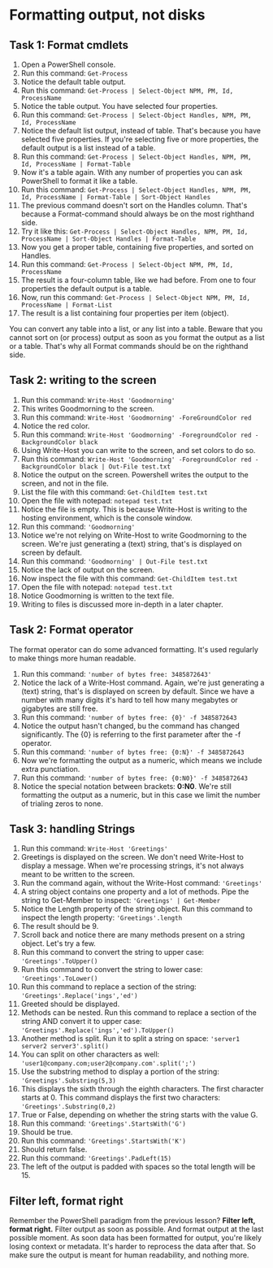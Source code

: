 # Formatting output, not disks

## Task 1: Format cmdlets
1. Open a PowerShell console.
1. Run this command: ```Get-Process```
1. Notice the default table output.
1. Run this command: ```Get-Process | Select-Object NPM, PM, Id, ProcessName```
1. Notice the table output. You have selected four properties.
1. Run this command: ```Get-Process | Select-Object Handles, NPM, PM, Id, ProcessName```
1. Notice the default list output, instead of table. That's because you have selected five properties. If you're selecting five or more properties, the default output is a list instead of a table.
1. Run this command: ```Get-Process | Select-Object Handles, NPM, PM, Id, ProcessName | Format-Table```
1. Now it's a table again. With any number of properties you can ask PowerShell to format it like a table.
1. Run this command: ```Get-Process | Select-Object Handles, NPM, PM, Id, ProcessName | Format-Table | Sort-Object Handles```
1. The previous command doesn't sort on the Handles column. That's because a Format-command should always be on the most righthand side.
1. Try it like this: ```Get-Process | Select-Object Handles, NPM, PM, Id, ProcessName | Sort-Object Handles | Format-Table```
1. Now you get a proper table, containing five properties, and sorted on Handles.
1. Run this command: ```Get-Process | Select-Object NPM, PM, Id, ProcessName```
1. The result is a four-column table, like we had before. From one to four properties the default output is a table.
1. Now, run this command: ```Get-Process | Select-Object NPM, PM, Id, ProcessName | Format-List```
1. The result is a list containing four properties per item (object).

You can convert any table into a list, or any list into a table. Beware that you cannot sort on (or process) output as soon as you format the output as a list or a table. That's why all Format commands should be on the righthand side.


## Task 2: writing to the screen
1. Run this command: ```Write-Host 'Goodmorning'```
1. This writes Goodmorning to the screen.
1. Run this command: ```Write-Host 'Goodmorning' -ForeGroundColor red```
1. Notice the red color.
1. Run this command: ```Write-Host 'Goodmorning' -ForegroundColor red -BackgroundColor black```
1. Using Write-Host you can write to the screen, and set colors to do so.
1. Run this command: ```Write-Host 'Goodmorning' -ForegroundColor red -BackgroundColor black | Out-File test.txt```
1. Notice the output on the screen. Powershell writes the output to the screen, and not in the file.
1. List the file with this command: ```Get-ChildItem test.txt```
1. Open the file with notepad: ```notepad test.txt```
1. Notice the file is empty. This is because Write-Host is writing to the hosting environment, which is the console window.
1. Run this command: ```'Goodmorning'```
1. Notice we're not relying on Write-Host to write Goodmorning to the screen. We're just generating a (text) string, that's is displayed on screen by default.
1. Run this command: ```'Goodmorning' | Out-File test.txt```
1. Notice the lack of output on the screen.
1. Now inspect the file with this command: ```Get-ChildItem test.txt```
1. Open the file with notepad: ```notepad test.txt```
1. Notice Goodmorning is written to the text file.
1. Writing to files is discussed more in-depth in a later chapter.


## Task 2: Format operator
The format operator can do some advanced formatting. It's used regularly to make things more human readable.
1. Run this command: ```'number of bytes free: 3485872643'```
1. Notice the lack of a Write-Host command. Again, we're just generating a (text) string, that's is displayed on screen by default. Since we have a number with many digits it's hard to tell how many megabytes or gigabytes are still free.
1. Run this command: ```'number of bytes free: {0}' -f 3485872643```
1. Notice the output hasn't changed, bu the command has changed significantly. The {0} is referring to the first parameter after the -f operator.
1. Run this command: ```'number of bytes free: {0:N}' -f 3485872643```
1. Now we're formatting the output as a numeric, which means we include extra punctiation.
1. Run this command: ```'number of bytes free: {0:N0}' -f 3485872643```
1. Notice the special notation between brackets: **0:N0**. We're still formatting the output as a numeric, but in this case we limit the number of trialing zeros to none.


## Task 3: handling Strings
1. Run this command: ```Write-Host 'Greetings'```
1. Greetings is displayed on the screen. We don't need Write-Host to display a message. When we're processing strings, it's not always meant to be written to the screen.
1. Run the command again, without the Write-Host command: ```'Greetings'```
1. A string object contains one property and a lot of methods. Pipe the string to Get-Member to inspect: ```'Greetings' | Get-Member```
1. Notice the Length property of the string object. Run this command to inspect the length property: ```'Greetings'.length```
1. The result should be 9.
1. Scroll back and notice there are many methods present on a string object. Let's try a few.
1. Run this command to convert the string to upper case: ```'Greetings'.ToUpper()```
1. Run this command to convert the string to lower case: ```'Greetings'.ToLower()```
1. Run this command to replace a section of the string: ```'Greetings'.Replace('ings','ed')```
1. Greeted should be displayed.
1. Methods can be nested. Run this command to replace a section of the string AND convert it to upper case: ```'Greetings'.Replace('ings','ed').ToUpper()```
1. Another method is split. Run it to split a string on space: ```'server1 server2 server3'.split()```
1. You can split on other characters as well: ```'user1@company.com;user2@company.com'.split(';')```
1. Use the substring method to display a portion of the string: ```'Greetings'.Substring(5,3)```
1. This displays the sixth through the eighth characters.
The first character starts at 0. This command displays the first two characters: ```'Greetings'.Substring(0,2)```
1. True or False, depending on whether the string starts with the value G.
1. Run this command: ```'Greetings'.StartsWith('G')```
1. Should be true.
1. Run this command: ```'Greetings'.StartsWith('K')```
1. Should return false.
1. Run this command: ```'Greetings'.PadLeft(15)```
1. The left of the output is padded with spaces so the total length will be 15.


## Filter left, format right
Remember the PowerShell paradigm from the previous lesson? **Filter left, format right.** Filter output as soon as possible. And format output at the last possible moment. As soon data has been formatted for output, you're likely losing context or metadata. It's harder to reprocess the data after that. So make sure the output is meant for human readability, and nothing more.
